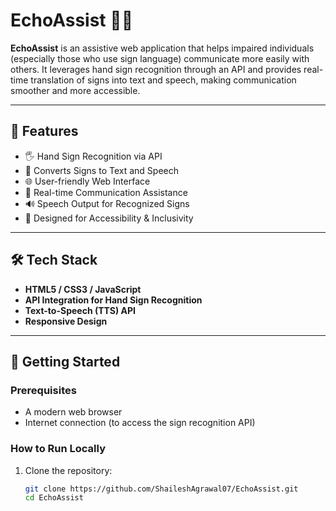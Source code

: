 # EchoAssist 🤟💬

**EchoAssist** is an assistive web application that helps impaired individuals (especially those who use sign language) communicate more easily with others. It leverages hand sign recognition through an API and provides real-time translation of signs into text and speech, making communication smoother and more accessible.

---

## 🌟 Features

- 🖐️ Hand Sign Recognition via API
- 📢 Converts Signs to Text and Speech
- 🌐 User-friendly Web Interface
- 🔄 Real-time Communication Assistance
- 🔊 Speech Output for Recognized Signs
- 🎯 Designed for Accessibility & Inclusivity

---

## 🛠️ Tech Stack

- **HTML5 / CSS3 / JavaScript**
- **API Integration for Hand Sign Recognition**
- **Text-to-Speech (TTS) API**
- **Responsive Design**

---

## 🚀 Getting Started

### Prerequisites

- A modern web browser
- Internet connection (to access the sign recognition API)

### How to Run Locally

1. Clone the repository:
   ```bash
   git clone https://github.com/ShaileshAgrawal07/EchoAssist.git
   cd EchoAssist
